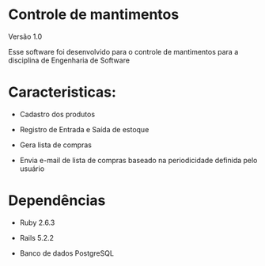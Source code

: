 # Controle de mantimentos

Versão 1.0

Esse software foi desenvolvido para o controle de mantimentos para a disciplina de Engenharia de Software

# Caracteristicas:

* Cadastro dos produtos

* Registro de Entrada e Saída de estoque

* Gera lista de compras

* Envia e-mail de lista de compras baseado na periodicidade definida pelo usuário

# Dependências

* Ruby 2.6.3

* Rails 5.2.2

* Banco de dados PostgreSQL
